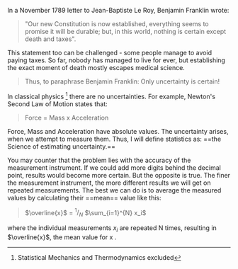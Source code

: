 In a November 1789 letter to Jean-Baptiste Le Roy, Benjamin Franklin wrote: 
> "Our new Constitution is now established, everything seems to promise it will be durable; but, in this world, nothing is certain except death and taxes".

This statement too can be challenged - some people manage to avoid paying taxes. So far, nobody has managed to live for ever, but establishing the exact moment of death mostly escapes medical science. 

> Thus, to paraphrase Benjamin Franklin: Only uncertainty is certain!

 In classical physics [^1] there are no uncertainties. For example, Newton's Second Law of Motion states that:
> Force = Mass x Acceleration

Force, Mass and Acceleration have absolute values. The uncertainty arises, when we attempt to measure them. Thus, I will define statistics as: ==the Science of estimating uncertainty.==

You may counter that the problem lies with the accuracy of the measurement instrument. If we could add more digits behind the decimal point, results would become more certain. But the opposite is true. The finer the measurement instrument, the more different results we will get on repeated measurements. The best we can do is to average the measured values by calculating their ==mean== value like this:

> $\overline{x}$ = $^1/_N$  $\sum_{i=1}^{N} x_i$

where the individual measurements $x_{i}$ are repeated N times, resulting in $\overline{x}$, the mean value for x .



[^1]: Statistical Mechanics and Thermodynamics excluded
